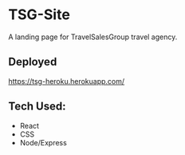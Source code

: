 # TSG-Site

A landing page for TravelSalesGroup travel agency.

## Deployed 

https://tsg-heroku.herokuapp.com/

## Tech Used: 

* React
* CSS
* Node/Express